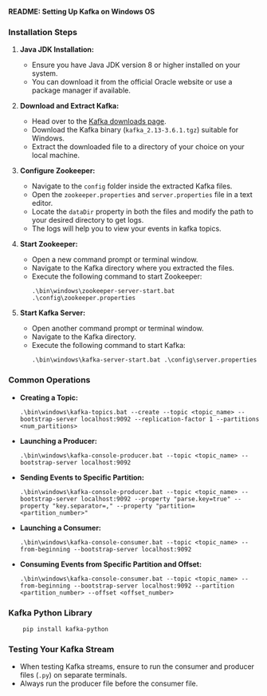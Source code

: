 **README: Setting Up Kafka on Windows OS**

### Installation Steps

1. **Java JDK Installation:**

   - Ensure you have Java JDK version 8 or higher installed on your system.
   - You can download it from the official Oracle website or use a package manager if available.

2. **Download and Extract Kafka:**

   - Head over to the [Kafka downloads page](https://kafka.apache.org/downloads).
   - Download the Kafka binary (`kafka_2.13-3.6.1.tgz`) suitable for Windows.
   - Extract the downloaded file to a directory of your choice on your local machine.

3. **Configure Zookeeper:**

   - Navigate to the `config` folder inside the extracted Kafka files.
   - Open the `zookeeper.properties` and `server.properties` file in a text editor.
   - Locate the `dataDir` property in both the files and modify the path to your desired directory to get logs.
   - The logs will help you to view your events in kafka topics.

4. **Start Zookeeper:**

   - Open a new command prompt or terminal window.
   - Navigate to the Kafka directory where you extracted the files.
   - Execute the following command to start Zookeeper:
     ```
     .\bin\windows\zookeeper-server-start.bat .\config\zookeeper.properties
     ```

5. **Start Kafka Server:**
   - Open another command prompt or terminal window.
   - Navigate to the Kafka directory.
   - Execute the following command to start Kafka:
     ```
     .\bin\windows\kafka-server-start.bat .\config\server.properties
     ```

### Common Operations

- **Creating a Topic:**

  ```
  .\bin\windows\kafka-topics.bat --create --topic <topic_name> --bootstrap-server localhost:9092 --replication-factor 1 --partitions <num_partitions>
  ```

- **Launching a Producer:**

  ```
  .\bin\windows\kafka-console-producer.bat --topic <topic_name> --bootstrap-server localhost:9092
  ```

- **Sending Events to Specific Partition:**

  ```
  .\bin\windows\kafka-console-producer.bat --topic <topic_name> --bootstrap-server localhost:9092 --property "parse.key=true" --property "key.separator=," --property "partition=<partition_number>"
  ```

- **Launching a Consumer:**

  ```
  .\bin\windows\kafka-console-consumer.bat --topic <topic_name> --from-beginning --bootstrap-server localhost:9092
  ```

- **Consuming Events from Specific Partition and Offset:**
  ```
  .\bin\windows\kafka-console-consumer.bat --topic <topic_name> --from-beginning --bootstrap-server localhost:9092 --partition <partition_number> --offset <offset_number>
  ```

### Kafka Python Library

```
    pip install kafka-python
```

### Testing Your Kafka Stream

- When testing Kafka streams, ensure to run the consumer and producer files (`.py`) on separate terminals.
- Always run the producer file before the consumer file.
